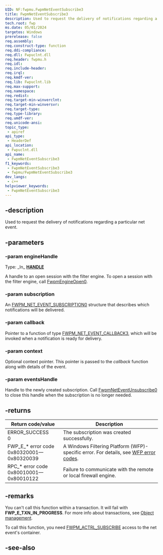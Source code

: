 ```yaml
---
UID: NF:fwpmu.FwpmNetEventSubscribe3
title: FwpmNetEventSubscribe3
description: Used to request the delivery of notifications regarding a particular net event.
tech.root: fwp
ms.date: 05/01/2024
targetos: Windows
prerelease: false
req.assembly: 
req.construct-type: function
req.ddi-compliance: 
req.dll: Fwpuclnt.dll
req.header: fwpmu.h
req.idl: 
req.include-header: 
req.irql: 
req.kmdf-ver: 
req.lib: Fwpuclnt.lib
req.max-support: 
req.namespace: 
req.redist: 
req.target-min-winverclnt: 
req.target-min-winversvr: 
req.target-type: 
req.type-library: 
req.umdf-ver: 
req.unicode-ansi: 
topic_type:
 - apiref
api_type:
 - HeaderDef
api_location:
 - Fwpuclnt.dll
api_name:
 - FwpmNetEventSubscribe3
f1_keywords:
 - FwpmNetEventSubscribe3
 - fwpmu/FwpmNetEventSubscribe3
dev_langs:
 - c++
helpviewer_keywords:
 - FwpmNetEventSubscribe3
---
```


## -description

Used to request the delivery of notifications regarding a particular net event.

## -parameters

### -param engineHandle

Type: \_In\_ **[HANDLE](/windows/win32/winprog/windows-data-types)**

A handle to an open session with the filter engine. To open a session with the filter engine, call [FwpmEngineOpen0](/windows/win32/api/fwpmu/nf-fwpmu-fwpmengineopen0).

### -param subscription

An [FWPM_NET_EVENT_SUBSCRIPTION0](/windows/win32/api/fwpmtypes/ns-fwpmtypes-fwpm_net_event_subscription0) structure that describes which notifications will be delivered.

### -param callback

Pointer to a function of type [FWPM_NET_EVENT_CALLBACK3](/windows/win32/api/fwpmu/nc-fwpmu-fwpm_net_event_callback3), which will be invoked when a notification is ready for delivery.

### -param context

Optional context pointer. This pointer is passed to the *callback* function along with details of the event.

### -param eventsHandle

Handle to the newly created subscription. Call [FwpmNetEventUnsubscribe0](/windows/win32/api/fwpmu/nf-fwpmu-fwpmneteventunsubscribe0) to close this handle when the subscription is no longer needed.

## -returns

|Return code/value|Description|
|-|-|
|ERROR_SUCCESS<br/>0|The subscription was created successfully.|
|FWP_E_* error code<br/>0x80320001—0x80320039|A Windows Filtering Platform (WFP)-specific error. For details, see [WFP error codes](/windows/win32/fwp/wfp-error-codes).|
|RPC_* error code<br/>0x80010001—0x80010122|Failure to communicate with the remote or local firewall engine.|

## -remarks

You can't call this function within a transaction. It will fail with **FWP_E_TXN_IN_PROGRESS**. For more info about transactions, see [Object management](/windows/win32/fwp/object-management).

To call this function, you need [FWPM_ACTRL_SUBSCRIBE](/windows/win32/fwp/access-right-identifiers) access to the net event's container.

## -see-also
